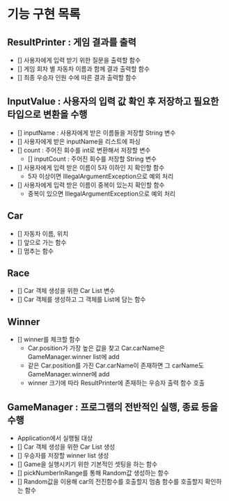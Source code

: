 # 기능 구현 목록

## ResultPrinter : 게임 결과를 출력
- [] 사용자에게 입력 받기 위한 질문을 출력할 함수
- [] 게임 회차 별 자동차 이름과 함께 결과 출력할 함수
- [] 최종 우승자 인원 수에 따른 결과 출력할 함수

## InputValue : 사용자의 입력 값 확인 후 저장하고 필요한 타입으로 변환을 수행
- [] inputName : 사용자에게 받은 이름들을 저장할 String 변수
- [] 사용자에게 받은 inputName을 리스트에 파싱
- [] count : 주어진 회수를 int로 변환해서 저장할 변수
    - [] inputCount : 주어진 회수를 저장할 String 변수
- [] 사용자에게 입력 받은 이름이 5자 이하인 지 확인할 함수
    - 5자 이상이면 IllegalArgumentException으로 예외 처리
- [] 사용자에게 입력 받은 이름이 중복이 있는지 확인할 함수
    - 중복이 있으면 IllegalArgumentException으로 예외 처리

## Car
- [] 자동차 이름, 위치
- [] 앞으로 가는 함수
- [] 멈추는 함수

## Race
- [] Car 객체 생성을 위한 Car List 변수
- [] Car 객체를 생성하고 그 객체를 List에 담는 함수

## Winner
- [] winner를 체크할 함수
  - Car.position가 가장 높은 값을 찾고 Car.carName은 GameManager.winner list에 add
  - 같은 Car.position를 가진 Car.carName이 존재하면 그 carName도 GameManager.winner에 add
  - winner 크기에 따라 ResultPrinter에 존재하는 우승자 출력 함수 호출

## GameManager  : 프로그램의 전반적인 실행, 종료 등을 수행
- Application에서 실행될 대상
- [] Car 객체 생성을 위한 Car List 생성
- [] 우승자를 저장할 winner list 생성
- [] Game을 실행시키기 위한 기본적인 셋팅을 하는 함수
- [] pickNumberInRange를 통해 Random값 생성하는 함수
- [] Random값을 이용해 car의 전진함수를 호출할지 멈춤 함수를 호출할지 확인하는 함수